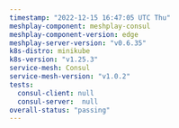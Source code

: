 ```yaml
---
timestamp: "2022-12-15 16:47:05 UTC Thu"
meshplay-component: meshplay-consul
meshplay-component-version: edge
meshplay-server-version: "v0.6.35"
k8s-distro: minikube
k8s-version: "v1.25.3"
service-mesh: Consul
service-mesh-version: "v1.0.2"
tests:
  consul-client: null
  consul-server:  null
overall-status: "passing"
---
```

